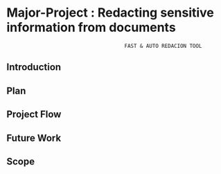 # Major-Project : Redacting sensitive information from documents
                                          FAST & AUTO REDACION TOOL
## Introduction

## Plan 

## Project Flow 

## Future Work

## Scope
 
